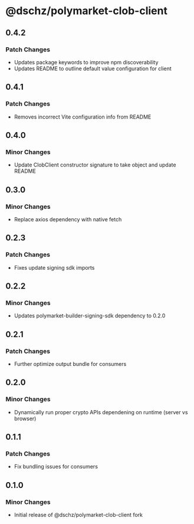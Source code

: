 # @dschz/polymarket-clob-client

## 0.4.2

### Patch Changes

- Updates package keywords to improve npm discoverability
- Updates README to outline default value configuration for client

## 0.4.1

### Patch Changes

- Removes incorrect Vite configuration info from README

## 0.4.0

### Minor Changes

- Update ClobClient constructor signature to take object and update README

## 0.3.0

### Minor Changes

- Replace axios dependency with native fetch

## 0.2.3

### Patch Changes

- Fixes update signing sdk imports

## 0.2.2

### Minor Changes

- Updates polymarket-builder-signing-sdk dependency to 0.2.0

## 0.2.1

### Patch Changes

- Further optimize output bundle for consumers

## 0.2.0

### Minor Changes

- Dynamically run proper crypto APIs dependening on runtime (server vs browser)

## 0.1.1

### Patch Changes

- Fix bundling issues for consumers

## 0.1.0

### Minor Changes

- Initial release of @dschz/polymarket-clob-client fork
